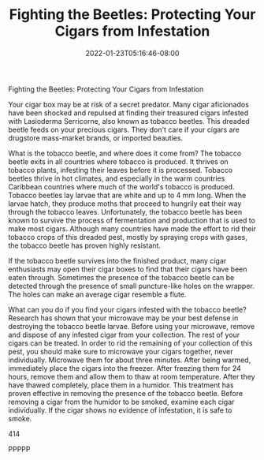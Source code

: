 ﻿---
title: "Fighting the Beetles:  Protecting Your Cigars from Infestation"
date: 2022-01-23T05:16:46-08:00
description: "Cigars Tips for Web Success"
featured_image: "/images/Cigars.jpg"
tags: ["Cigars"]
---

Fighting the Beetles:  Protecting Your Cigars from Infestation

Your cigar box may be at risk of a secret predator.  Many cigar aficionados have been shocked and repulsed at finding their treasured cigars infested with Lasioderma Serricorne, also known as tobacco beetles.  This dreaded beetle feeds on your precious cigars.  They don't care if your cigars are drugstore mass-market brands, or imported beauties.  

What is the tobacco beetle, and where does it come from?  The tobacco beetle exits in all countries where tobacco is produced.  It thrives on tobacco plants, infesting their leaves before it is processed.  Tobacco beetles thrive in hot climates, and especially in the warm countries Caribbean countries where much of the world's tobacco is produced.  Tobacco beetles lay larvae that are white and up to 4 mm long.  When the larvae hatch, they produce moths that proceed to hungrily eat their way through the tobacco leaves.  Unfortunately, the tobacco beetle has been known to survive the process of fermentation and production that is used to make most cigars. Although many countries have made the effort to rid their tobacco crops of this dreaded pest, mostly by spraying crops with gases, the tobacco beetle has proven highly resistant.  

If the tobacco beetle survives into the finished product, many cigar enthusiasts may open their cigar boxes to find that their cigars have been eaten through.  Sometimes the presence of the tobacco beetle can be detected through the presence of small puncture-like holes on the wrapper.  The holes can make an average cigar resemble a flute.  

What can you do if you find your cigars infested with the tobacco beetle?  Research has shown that your microwave may be your best defense in destroying the tobacco beetle larvae.  Before using your microwave, remove and dispose of any infested cigar from your collection.  The rest of your cigars can be treated.  In order to rid the remaining of your collection of this pest, you should make sure to microwave your cigars together, never individually.  Microwave them for about three minutes.  After being warmed, immediately place the cigars into the freezer.  After freezing them for 24 hours, remove them and allow them to thaw at room temperature.  After they have thawed completely, place them in a humidor.  This treatment has proven effective in removing the presence of the tobacco beetle.  Before removing a cigar from the humidor to be smoked, examine each cigar individually.  If the cigar shows no evidence of infestation, it is safe to smoke.  

414

PPPPP

